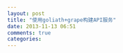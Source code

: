 ```yaml
---
layout: post
title: "使用goliath+grape构建API服务"
date: 2013-11-13 06:51
comments: true
categories: 
---
```

